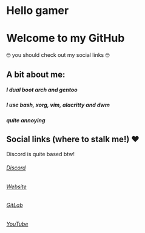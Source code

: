 # Hello gamer
# Welcome to my GitHub
🤓 you should check out my social links 🤓

## A bit about me:
##### I dual boot arch and gentoo
##### I use bash, xorg, vim, alacritty and dwm
##### quite annoying

## Social links (where to stalk me!) ❤️
Discord is quite based btw!
###### [Discord](https://discord.gg/QwvcY4uG52)
###### [Website](https://sprmcell.repl.co/)
###### [GitLab](https://gitlab.com/sprmcell)
###### [YouTube](https://youtube.com/spermcell)
